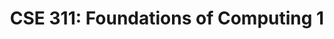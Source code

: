 ---
layout: archive
title: "CSE 311: Foundations of Computing 1"
quarter: "AUTUMN"
year: 2023
description: Examines fundamentals of logic, set theory, induction, and algebraic structures with applications to computing; finite state machines; and limits of computability.
---